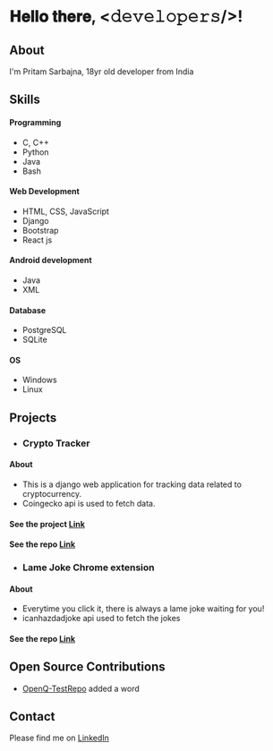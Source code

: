 # 𝐇𝐞𝐥𝐥𝐨 𝐭𝐡𝐞𝐫𝐞, <𝚍𝚎𝚟𝚎𝚕𝚘𝚙𝚎𝚛𝚜/>!

## About
I'm Pritam Sarbajna, 18yr old developer from India

## Skills

#### Programming
- C, C++
- Python
- Java
- Bash


#### Web Development
- HTML, CSS, JavaScript
- Django
- Bootstrap
- React js

#### Android development
- Java
- XML

#### Database
- PostgreSQL
- SQLite

#### OS
- Windows
- Linux

## Projects

- ### Crypto Tracker

#### About
- This is a django web application for tracking data related to cryptocurrency.
-  Coingecko api is used to fetch data.

#### See the project [Link](https://crypto-api-django.herokuapp.com/)
#### See the repo [Link](https://github.com/PritamSarbajna/crypto-tracker-website)

- ### Lame Joke Chrome extension

#### About
- Everytime you click it, there is always a lame joke waiting for you!
- icanhazdadjoke api used to fetch the jokes

#### See the repo [Link](https://github.com/PritamSarbajna/lame-jokes-chrome-extension)

## Open Source Contributions

- [OpenQ-TestRepo](https://github.com/OpenQDev/OpenQ-TestRepo/pull/354#issue-1268472423)
  added a word

## Contact
Please find me on [LinkedIn](https://www.linkedin.com/in/pritam-sarbajna-74945821b/)
